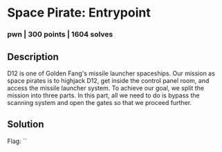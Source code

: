 # Space Pirate: Entrypoint
### pwn | 300 points | 1604 solves

## Description
D12 is one of Golden Fang's missile launcher spaceships. Our mission as space pirates is to highjack D12, get inside the control panel room, and access the missile launcher system. To achieve our goal, we split the mission into three parts. In this part, all we need to do is bypass the scanning system and open the gates so that we proceed further.

## Solution

Flag: ``
